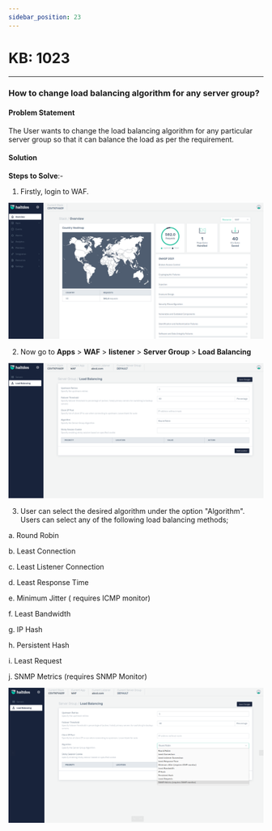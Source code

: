 ```yaml
---
sidebar_position: 23
---
```


# KB: 1023
-----------

### **How to change load balancing algorithm for any server group?**

#### **Problem Statement**

The User wants to change the load balancing algorithm for any particular server group so that it can balance the load as per the requirement.

#### **Solution**

**Steps to Solve**:-

1. Firstly, login to WAF.

![kb-1023](/img/waf/v7/kb/overview_kb_1023_1.png)

2. Now go to  **Apps** > **WAF** > **listener** > **Server Group** > **Load Balancing**

![kb-1023](/img/waf/v7/kb/load_kb_1023_2.png)

3. User can select the desired algorithm under the option "Algorithm". Users can select any of the following load balancing methods;

a. Round Robin

b. Least Connection 

c. Least Listener Connection 

d. Least Response Time

e. Minimum Jitter ( requires ICMP monitor)

f. Least Bandwidth 

g. IP Hash

h. Persistent Hash 

i. Least Request

j. SNMP Metrics (requires SNMP Monitor)

![kb-1023](/img/waf/v7/kb/load_kb_1023_3.png)
